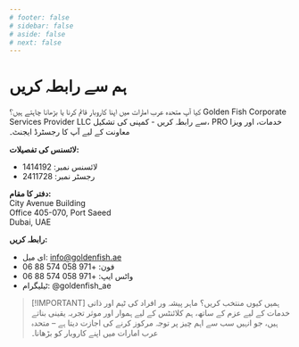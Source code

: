 ```yaml
---
# footer: false
# sidebar: false
# aside: false
# next: false
---
```


<!-- <p>
  <img src="/img/Logo.avif" alt="لوگو" width="100" height="100" style="margin-left: 50%;">
</p> -->

# ہم سے رابطہ کریں

کیا آپ متحدہ عرب امارات میں اپنا کاروبار قائم کرنا یا بڑھانا چاہتے ہیں؟ Golden Fish Corporate Services Provider LLC سے رابطہ کریں - کمپنی کی تشکیل، PRO خدمات، اور ویزا معاونت کے لیے آپ کا رجسٹرڈ ایجنٹ۔

**لائسنس کی تفصیلات:**

- لائسنس نمبر: 1414192
- رجسٹر نمبر: 2411728

**دفتر کا مقام:**  
City Avenue Building  
Office 405-070, Port Saeed  
Dubai, UAE

**رابطہ کریں:**

- ای میل: info@goldenfish.ae
- فون: +971 058 574 88 06
- واٹس ایپ: +971 058 574 88 06
- ٹیلیگرام: @goldenfish_ae

<!-- WhatsApp us at [+971 058 574 88 06](https://wa.me/message/KDLD4FZVW7EUC1)
Telegram us at [@goldenfish_ae](https://t.me/goldenfish_ae) -->

> [!IMPORTANT] ہمیں کیوں منتخب کریں؟
> ماہر پیشہ ور افراد کی ٹیم اور ذاتی خدمات کے لیے عزم کے ساتھ، ہم کلائنٹس کے لیے ہموار اور موثر تجربہ یقینی بناتے ہیں، جو انہیں سب سے اہم چیز پر توجہ مرکوز کرنے کی اجازت دیتا ہے – متحدہ عرب امارات میں اپنے کاروبار کو بڑھانا۔

<ContactFormModal 
  formName="ہم سے رابطہ کریں" 
  buttonText="ہمیں پیغام بھیجیں" 
  formStyle="display: block; margin: 2rem auto;"
  categoryLabel="مطلوبہ معاونت کی سطح: *" 
  categoryPlaceholderText="اپنی معاونت کی سطح منتخب کریں"
  messageLabel="ہم آپ کی کیسے مدد کر سکتے ہیں؟ (تجویز کردہ)"
  messagePlaceholderText="براہ کرم اپنی استفسار کی تفصیلات شیئر کریں تاکہ ہم آپ کی ضروریات کے لیے بہترین حل تیار کر سکیں"
  :services="[
  'بنیادی — صرف ابتدائی مشاورت اور رہنمائی',
  'معیاری — مکمل دستاویزات اور عمل کی نگرانی',
  'جامع — آپ کی طرف سے کم سے کم شمولیت کے ساتھ مکمل سروس حل',
  'حسب ضرورت — پیچیدہ تقاضے یا منفرد کاروباری صورتحال',
  ]"
/>